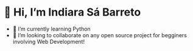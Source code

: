 # 👋 Hi, I’m Indiara Sá Barreto
- 🌱 I’m currently learning Python
- 💞️ I’m looking to collaborate on any open source project for begginers involving Web Development!

